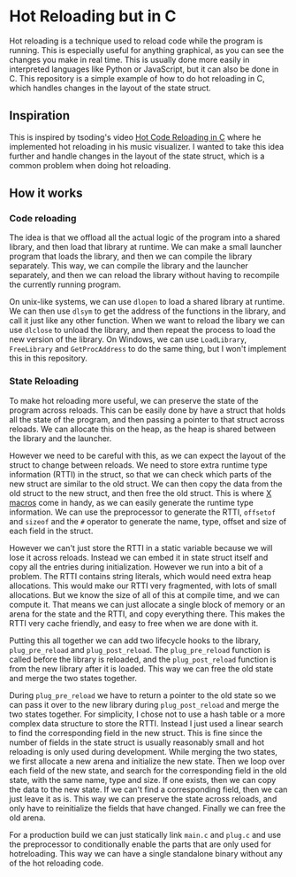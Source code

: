 # Hot Reloading but in C
Hot reloading is a technique used to reload code while the program is running. This is especially useful for anything graphical, as you can see the changes you make in real time. This is usually done more easily in interpreted languages like Python or JavaScript, but it can also be done in C. This repository is a simple example of how to do hot reloading in C, which handles changes in the layout of the state struct.

## Inspiration
This is inspired by tsoding's video [Hot Code Reloading in C](https://www.youtube.com/watch?v=Y57ruDOwH1g) where he implemented hot reloading in his music visualizer. I wanted to take this idea further and handle changes in the layout of the state struct, which is a common problem when doing hot reloading.

## How it works
### Code reloading
The idea is that we offload all the actual logic of the program into a shared library, and then load that library at runtime. We can make a small launcher program that loads the library, and then we can compile the library separately. This way, we can compile the library and the launcher separately, and then we can reload the library without having to recompile the currently running program.

On unix-like systems, we can use `dlopen` to load a shared library at runtime. We can then use `dlsym` to get the address of the functions in the library, and call it just like any other function. When we want to reload the libary we can use `dlclose` to unload the library, and then repeat the process to load the new version of the library. On Windows, we can use `LoadLibrary`, `FreeLibrary` and `GetProcAddress` to do the same thing, but I won't implement this in this repository.

### State Reloading
To make hot reloading more useful, we can preserve the state of the program across reloads. This can be easily done by have a struct that holds all the state of the program, and then passing a pointer to that struct across reloads. We can allocate this on the heap, as the heap is shared between the library and the launcher.

However we need to be careful with this, as we can expect the layout of the struct to change between reloads. We need to store extra runtime type information (RTTI) in the struct, so that we can check which parts of the new struct are similar to the old struct. We can then copy the data from the old struct to the new struct, and then free the old struct. This is where [X macros](https://en.wikipedia.org/wiki/X_macro) come in handy, as we can easily generate the runtime type information. We can use the preprocessor to generate the RTTI, `offsetof` and `sizeof` and the `#` operator to generate the name, type, offset and size of each field in the struct.

However we can't just store the RTTI in a static variable because we will lose it across reloads. Instead we can embed it in state struct itself and copy all the entries during initialization. However we run into a bit of a problem. The RTTI contains string literals, which would need extra heap allocations. This would make our RTTI very fragmented, with lots of small allocations. But we know the size of all of this at compile time, and we can compute it. That means we can just allocate a single block of memory or an arena for the state and the RTTI, and copy everything there. This makes the RTTI very cache friendly, and easy to free when we are done with it.

Putting this all together we can add two lifecycle hooks to the library, `plug_pre_reload` and `plug_post_reload`. The `plug_pre_reload` function is called before the library is reloaded, and the `plug_post_reload` function is from the new library after it is loaded. This way we can free the old state and merge the two states together.

During `plug_pre_reload` we have to return a pointer to the old state so we can pass it over to the new library during `plug_post_reload` and merge the two states together. For simplicity, I chose not to use a hash table or a more complex data structure to store the RTTI. Instead I just used a linear search to find the corresponding field in the new struct. This is fine since the number of fields in the state struct is usually reasonably small and hot reloading is only used during development. While merging the two states, we first allocate a new arena and initialize the new state. Then we loop over each field of the new state, and search for the corresponding field in the old state, with the same name, type and size. If one exists, then we can copy the data to the new state. If we can't find a corresponding field, then we can just leave it as is. This way we can preserve the state across reloads, and only have to reinitialize the fields that have changed. Finally we can free the old arena.

For a production build we can just statically link `main.c` and `plug.c` and use the preprocessor to conditionally enable the parts that are only used for hotreloading. This way we can have a single standalone binary without any of the hot reloading code.
